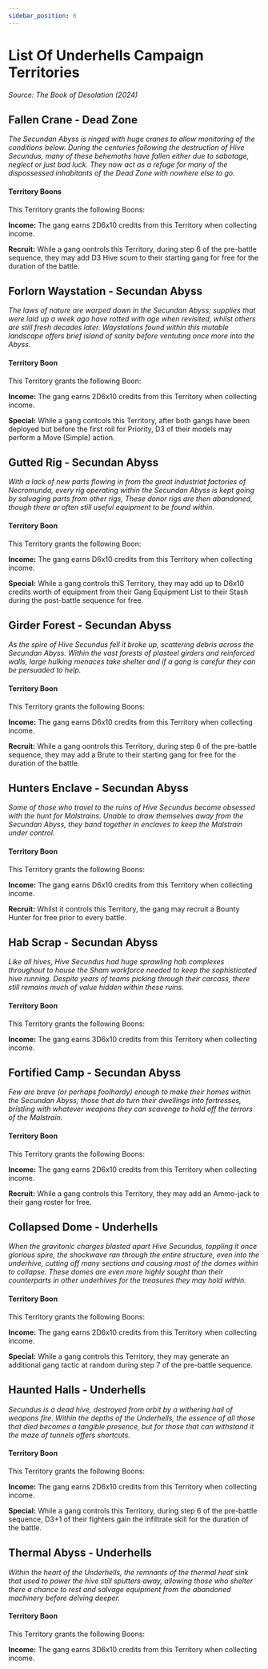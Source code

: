 ```yaml
---
sidebar_position: 6
---
```


# List Of Underhells Campaign Territories
_Source: The Book of Desolation (2024)_

Fallen Crane - Dead Zone[​](#fallen-crane-dead-zone "Direct link to Fallen Crane - Dead Zone")
------------------------------------------------------

_The Secundan Abyss is ringed with huge cranes to allow monitoring of the conditions below. During the centuries following the destruction of Hive Secundus, many of these behemoths have fallen either due to sabotage, neglect or just bad luck. They now act as a refuge for many of the dispossessed inhabitants of the Dead Zone with nowhere else to go._

#### Territory Boons[​](#territory-boon "Direct link to Territory Boons")
This Territory grants the following Boons:

**Income:** The gang earns 2D6x10 credits from this Territory when collecting income.

**Recruit:** While a gang oontrols this Territory, during step 6 of the pre-battle sequence, they may add D3 Hive scum to their starting gang for free for the duration of the battle.

Forlorn Waystation - Secundan Abyss[​](#fornlorn-waystation-secundan-abyss "Direct link to Fornlorn Waystation - Secundan Abyss")
---------------------------------------------------

_The laws of nature are warped down in the Secundan Abyss; supplies that were laid up a week ago have rotted with age when revisited, whilst others are still fresh decades later. Waystations found within this mutable landscape offers brief island of sanity before ventuting once more into the Abyss._

#### Territory Boon[​](#territory-boon-1 "Direct link to Territory Boon")
This Territory grants the following Boon:

**Income:** The gang earns 2D6x10 credits from this Territory when collecting income.

**Special:** While a gang contcols this Territory, after both gangs have been deployed but before the first roll for Priority, D3 of their models may perform a Move (Simple) action. 

Gutted Rig - Secundan Abyss[​](#gutted-rig-secundan-abyss "Direct link to Gutted Rig - Secundan Abyss")
------------------------------------------------------------------

_With a lack of new parts flowing in from the great industriat factories of Necromunda, every rig operating within the Secundan Abyss is kept going by salvaging parts from other rigs, These donor rigs are then abandoned, though there ar often still useful equipment to be found within._

#### Territory Boon[​](#territory-boon-2 "Direct link to Territory Boon")
This Territory grants the following Boon:

**Income:** The gang earns D6x10 credits from this Territory when collecting income.

**Special:** While a gang controls thiS Territory, they may add up to D6x10 credits worth of equipment from their Gang Equipment List to their Stash during the post-battle sequence for free. 

Girder Forest - Secundan Abyss[​](#girder-forest-secundan-abyss "Direct link to Girder Forest - Secundan Abyss")
------------------------------------------------------------------------

_As the spire of Hive Secundus fell it broke up, scattering debris across the Secundan Abyss. Within the vast forests of plasteel girders and reinforced walls, large hulking menaces take shelter and if a gang is carefur they can be persuaded to help._

#### Territory Boon[​](#territory-boon-3 "Direct link to Territory Boon")
This Territory grants the following Boons: 

**Income:** The gang earns D6x10 credits from this Territory when collecting income.

**Recruit:** While a gang oontrols this Territory, during step 6 of the pre-battle sequence, they may add a Brute to their starting gang for free for the duration of the battle.

Hunters Enclave - Secundan Abyss[​](#hunters-enclave-secundan-abyss "Direct link to Hunters Enclave - Secundan Abyss")
------------------------------------------------------------------------

_Some of those who travel to the ruins of Hive Secundus become obsessed with the hunt for Malstrains. Unable to draw themselves away from the Secundan Abyss, they band together in enclaves to keep the Malstrain under control._

#### Territory Boon[​](#territory-boon-4 "Direct link to Territory Boon")
This Territory grants the following Boons: 

**Income:** The gang earns D6x10 credits from this Territory when collecting income.

**Recruit:** Whilst it controls this Territory, the gang may recruit a Bounty Hunter for free prior to every battle.

Hab Scrap - Secundan Abyss[​](#hab-scrap-secundan-abyss "Direct link to Hab Scrap - Secundan Abyss")
------------------------------------------------------------------------

_Like all hives, Hive Secundus had huge sprawling hab complexes throughout to house the Sham workforce needed to keep the sophisticated hive running. Despite years of teams picking through their carcass, there still remains much of value hidden within these ruins._

#### Territory Boon[​](#territory-boon-5 "Direct link to Territory Boon")
This Territory grants the following Boons: 

**Income:** The gang earns 3D6x10 credits from this Territory when collecting income.

Fortified Camp - Secundan Abyss[​](#fortified-camp-secundan-abyss "Direct link to Fortified Camp - Secundan Abyss")
------------------------------------------------------------------------

_Few are brave (or perhaps foolhardy) enough to make their homes within the Secundan Abyss; those that do turn their dwellings into fortresses, bristling with whatever weapons they can scavenge to hold off the terrors of the Malstrain._

#### Territory Boon[​](#territory-boon-6 "Direct link to Territory Boon")
This Territory grants the following Boons: 

**Income:** The gang earns 2D6x10 credits from this Territory when collecting income.

**Recruit:** While a gang controls this Territory, they may add an Ammo-jack to their gang roster for free.

Collapsed Dome - Underhells[​](#collapsed-dome-underhells "Direct link to Collapsed Dome - Underhells")
------------------------------------------------------------------------

_When the gravitonic charges blasted apart Hive Secundus, toppling it once glorious spire, the shockwave ran through the entire structure, even into the underhive, cutting off many sections and causing most of the domes within to collapse. These domes are even more highly sought than their counterparts in other underhives for the treasures they may hold within._

#### Territory Boon[​](#territory-boon-7 "Direct link to Territory Boon")
This Territory grants the following Boons: 

**Income:** The gang earns 2D6x10 credits from this Territory when collecting income.

**Special:** While a gang controls this Territory, they may generate an additional gang tactic at random during step 7 of the pre-battle sequence.

Haunted Halls - Underhells[​](#haunted-halls-underhells "Direct link to Haunted Halls - Underhells")
------------------------------------------------------------------------

_Secundus is a dead hive, destroyed from orbit by a withering hail of weapons fire. Within the depths of the Underhells, the essence of all those that died becomes a tangible presence, but for those that can withstand it the maze of tunnels offers shortcuts._

#### Territory Boon[​](#territory-boon-8 "Direct link to Territory Boon")
This Territory grants the following Boons: 

**Income:** The gang earns 2D6x10 credits from this Territory when collecting income.

**Special:** While a gang controls this Territory, during step 6 of the pre-battle sequence, D3+1 of their fighters gain the infiltrate skill for the duration of the battle.

Thermal Abyss - Underhells[​](#thermal-abyss-underhells "Direct link to Thermal Abyss - Underhells")
------------------------------------------------------------------------

_Within the heart of the Underhells, the remnants of the thermal heat sink that used to power the hive still sputters away, allowing those who shelter there a chance to rest and salvage equipment from the abandoned machinery before delving deeper._

#### Territory Boon[​](#territory-boon-9 "Direct link to Territory Boon")
This Territory grants the following Boons: 

**Income:** The gang earns 3D6x10 credits from this Territory when collecting income.
